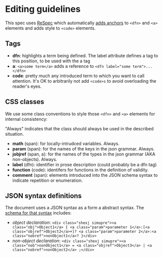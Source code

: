 # Editing guidelines

This spec uses [ReSpec](https://github.com/w3c/respec/wiki/ReSpec-Editor's-Guide) which automatically [adds anchors](https://github.com/w3c/respec/wiki/ReSpec-Editor's-Guide#definitions-and-linking) to `<dfn>` and `<a>` elements and adds style to `<code>` elements.

## Tags

* **dfn**: highlights a term being defined. The label attribute defines a tag to this position, to be used with the a tag
* **a**: `<a>some term</a>` adds a reference to `<dfn label="some term">...</dfn>`
* **code**: pretty much any introduced term to which you want to call attention. It's OK to arbitrarily not add `<code>s` to avoid overloading the reader's eyes.


## CSS classes
We use some class conventions to style those `<dfn>` and `<a>` elements for internal consistency:

"Always" indicates that the class should always be used in the described situation.

* **math** (span): for locally-intrudced variables. Always.
* **param** (span): for the names of the keys in the json grammar. Always.
* **jobjref** (span, a): for the names of the types in the json grammar (AKA non-objects). Always.
* **label** (dfn): identifier in prose description (could probably be a dfn tag)
* **function** (code): identifers for functions in the definition of validity.
* **comment** (span): elements introduced into the JSON schema syntax to indicate repetition or enumeration.

## JSON syntax definitions
The document uses a JSON syntax as a form a abstract syntax. The [schema for that syntax](https://github.com/ericprud/jsg) includes:

* *object declaration*: `<div class="shexj simupre"><a class="obj">Object1</a> { <a class="param">parameter 1</a>:[<a class="objref">Object2</a>+]? <a class="param">parameter 2</a>:<a class="nobref">nonObject1</a>? }</div>`
* *non-object declaration*: `<div class="shexj simupre"><a class="nob">nonObject1</a> = <a class="objref">Object3</a> | <a class="nobref">nonObject2</a> ;</div>`
